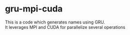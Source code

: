 # gru-mpi-cuda
This is a code which generates names using GRU.  
It leverages MPI and CUDA for parallelize several operations
